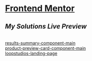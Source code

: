 # [Frontend Mentor](https://www.frontendmentor.io/)

## *My Solutions Live Preview*
<br> [results-summary-component-main](https://majestic-florentine-b72d29.netlify.app/)
<br> [product-preview-card-component-main](https://bucolic-paprenjak-9bda38.netlify.app/)
<br> [loopstudios-landing-page](https://loopstudios-landing-page-soumelee.netlify.app/)
